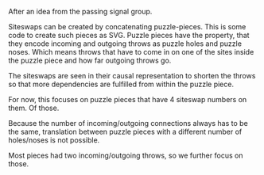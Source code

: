 After an idea from the passing signal group.

Siteswaps can be created by concatenating puzzle-pieces. This is some code to create such pieces as SVG. 
Puzzle pieces have the property, that they  encode incoming and outgoing throws as puzzle holes and puzzle noses. Which means throws that have to come in on one of the sites inside the puzzle piece and how far outgoing throws go.

The siteswaps are seen in their causal representation to shorten the throws so that more dependencies are fulfilled from within the puzzle piece. 

For now, this focuses on puzzle pieces that have 4 siteswap numbers on them. Of those.

Because the number of incoming/outgoing connections always has to be the same, translation between puzzle pieces with a different number of holes/noses is not possible.

Most pieces had two incoming/outgoing throws, so we further focus on those. 
